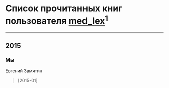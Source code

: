 # Список прочитанных книг пользователя [med_lex](http://vk.com/id185305673)<sup>1</sup>
---

## 2015

### Мы
Евгений Замятин
> [2015-01] 



